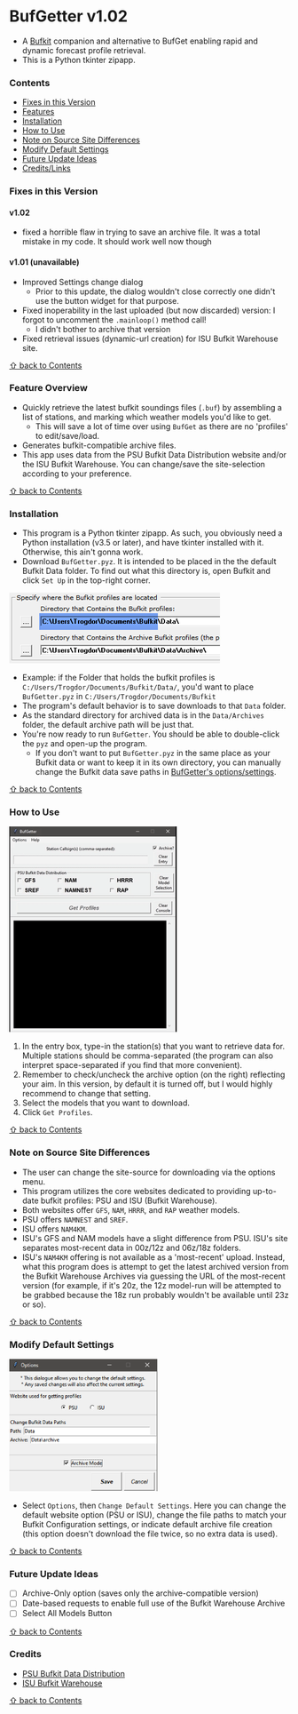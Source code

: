 # BufGetter v1.02

- A [Bufkit](https://training.weather.gov/wdtd/tools/BUFKIT/) companion and alternative to BufGet enabling rapid and dynamic forecast profile retrieval.
- This is a Python tkinter zipapp.

### Contents
* [Fixes in this Version](#fixes-in-this-version)
* [Features](#feature-overview)
* [Installation](#installation)
* [How to Use](#how-to-use)
* [Note on Source Site Differences](#note-on-source-site-differences)
* [Modify Default Settings](#modify-default-settings)
* [Future Update Ideas](#future-update-ideas)
* [Credits/Links](#credits)

### Fixes in this Version

#### v1.02
- fixed a horrible flaw in trying to save an archive file. It was a total mistake in my code. It should work well now though

#### v1.01 (unavailable)
- Improved Settings change dialog
  - Prior to this update, the dialog wouldn't close correctly one didn't use the button widget for that purpose.
- Fixed inoperability in the last uploaded (but now discarded) version: I forgot to uncomment the `.mainloop()` method call!
  - I didn't bother to archive that version
- Fixed retrieval issues (dynamic-url creation) for ISU Bufkit Warehouse site.

[&#8679; back to Contents](#contents)

### Feature Overview
- Quickly retrieve the latest bufkit soundings files (`.buf`) by assembling a list of stations, and marking which weather models you'd like to get.
  - This will save a lot of time over using `BufGet` as there are no 'profiles' to edit/save/load.
- Generates bufkit-compatible archive files.
- This app uses data from the PSU Bufkit Data Distribution website and/or the ISU Bufkit Warehouse. You can change/save the site-selection according to your preference.

[&#8679; back to Contents](#contents)

### Installation

- This program is a Python tkinter zipapp. As such, you obviously need a Python installation (v3.5 or later), and have tkinter installed with it. Otherwise, this ain't gonna work.
- Download `BufGetter.pyz`. It is intended to be placed in the the default Bufkit Data folder. To find out what this directory is, open Bufkit and click `Set Up` in the top-right corner.

![Bufkit Directory Example (images/bufg_guide_dir.png)](images/bufg_guide_dir.png)

  - Example: if the Folder that holds the bufkit profiles is `C:/Users/Trogdor/Documents/Bufkit/Data/`, you'd want to place `BufGetter.pyz` in `C:/Users/Trogdor/Documents/Bufkit`
  - The program's default behavior is to save downloads to that `Data` folder.
  - As the standard directory for archived data is in the `Data/Archives` folder, the default archive path will be just that.
- You're now ready to run `BufGetter`. You should be able to double-click the `pyz` and open-up the program.
  - If you don't want to put `BufGetter.pyz` in the same place as your Bufkit data or want to keep it in its own directory, you can manually change the Bufkit data save paths in [BufGetter's options/settings](#modify-default-settings).

[&#8679; back to Contents](#contents)

### How to Use

![bufg_guide.gif](images/bufg_guide.gif)

1) In the entry box, type-in the station(s) that you want to retrieve data for. Multiple stations should be comma-separated (the program can also interpret space-separated if you find that more convenient).
2) Remember to check/uncheck the archive option (on the right) reflecting your aim. In this version, by default it is turned off, but I would highly recommend to change that setting.
3) Select the models that you want to download.
4) Click `Get Profiles`.

[&#8679; back to Contents](#contents)

### Note on Source Site Differences

- The user can change the site-source for downloading via the options menu.
- This program utilizes the core websites dedicated to providing up-to-date bufkit profiles: PSU and ISU (Bufkit Warehouse).
- Both websites offer `GFS`, `NAM`, `HRRR`, and `RAP` weather models.
- PSU offers `NAMNEST` and `SREF`.
- ISU offers `NAM4KM`.
- ISU's GFS and NAM models have a slight difference from PSU. ISU's site separates most-recent data in 00z/12z and 06z/18z folders.
- ISU's `NAM4KM` offering is not available as a 'most-recent' upload. Instead, what this program does is attempt to get the latest archived version from the Bufkit Warehouse Archives via guessing the URL of the most-recent version (for example, if it's 20z, the 12z model-run will be attempted to be grabbed because the 18z run probably wouldn't be available until 23z or so).

[&#8679; back to Contents](#contents)

### Modify Default Settings

![bufg_help_01.png](images/bufg_help_01.png)

- Select `Options`, then `Change Default Settings`. Here you can change the default website option (PSU or ISU), change the file paths to match your Bufkit Configuration settings, or indicate default archive file creation (this option doesn't download the file twice, so no extra data is used).

[&#8679; back to Contents](#contents)

### Future Update Ideas
- [ ] Archive-Only option (saves only the archive-compatible version)
- [ ] Date-based requests to enable full use of the Bufkit Warehouse Archive
- [ ] Select All Models Button

[&#8679; back to Contents](#contents)

### Credits
- [PSU Bufkit Data Distribution](http://www.meteo.psu.edu/bufkit/about.html)
- [ISU Bufkit Warehouse](http://www.meteor.iastate.edu/~ckarsten/bufkit/data/)

[&#8679; back to Contents](#contents)

















